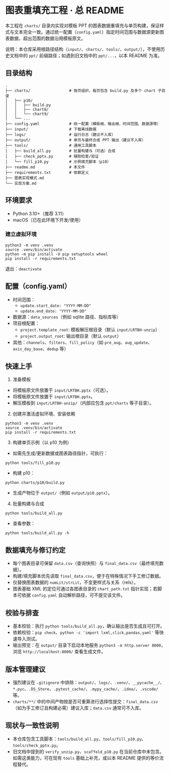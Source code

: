 #  图表重填充工程 · 总 README

本工程在 `charts/` 目录内实现对模板 PPT 的图表数据重填充与单页构建，保证样式与文本完全一致。通过统一配置（`config.yaml`）指定时间范围与数据源更新图表数据，超出范围的数据沿用模板原文。

说明：本仓库采用根路径结构（`input/`、`charts/`、`tools/`、`output/`），不使用历史文档中的 `ppt/` 前缀路径；如遇到旧文档中的 `ppt/...`，以本 README 为准。

## 目录结构
```
.
├── charts/                 # 按页组织，每页包含 build.py 及多个 chart 子目录
│   ├── p10/
│   │   ├── build.py
│   │   ├── chart8/
│   │   └── chart9/
│   └── ...
├── config.yaml             # 统一配置（模板根、输出根、时间范围、数据源等）
├── input/                  # 下载离线数据
├── logs/                   # 运行日志（建议不入库）
├── output/                 # 单页与最终合成 PPT 输出（建议不入库）
├── tools/                  # 通用工具脚本
│   ├── build_all.py        # 批量构建与（可选）合成
│   ├── check_pptx.py       # 辅助检查/验证
│   └── fill_p10.py         # 示例填充脚本（p10）
├── readme.md               # 本文件
├── requirements.txt        # 依赖定义
├── 图表实现模式.md
└── 实现方案.md
```

## 环境要求
- Python 3.10+（推荐 3.11）
- macOS（已在此环境下开发/使用）

### 建立虚拟环境
```
python3 -m venv .venv
source .venv/bin/activate
python -m pip install -U pip setuptools wheel
pip install -r requirements.txt
```
退出：`deactivate`

## 配置（config.yaml）
- 时间范围：
  - `update.start_date: "YYYY-MM-DD"`
  - `update.end_date: "YYYY-MM-DD"`
- 数据源：`data_sources`（例如 sqlite 路径、指标库等）
- 项目根配置：
  - `project.template_root`: 模板解压根目录（默认 `input/LRTBH-unzip`）
  - `project.output_root`: 输出根目录（默认 `output`）
- 其他：`channels`、`filters`、`fill_policy`（如 `pre_aug`、`aug_update`、`axis_day_base`、`dedup` 等）

## 快速上手
1) 准备模板
- 将模板原文件放置于 `input/LRTBH.pptx`（可选）。
 - 将模板原文件放置于 `input/LRTBH.pptx`。
- 解压模板到 `input/LRTBH-unzip/`（内部应包含 `ppt/charts` 等子目录）。

2) 创建并激活虚拟环境、安装依赖
```
python3 -m venv .venv
source .venv/bin/activate
pip install -r requirements.txt
```

3) 构建单页示例（以 p10 为例）
- 如需先生成/更新数据或图表路径指针，可执行：
```
python tools/fill_p10.py
```
- 构建 p10：
```
python charts/p10/build.py
```
- 生成产物位于 `output/`（例如 `output/p10.pptx`）。

4) 批量构建与合成
```
python tools/build_all.py
```
- 查看参数：
```
python tools/build_all.py -h
```

## 数据填充与修订约定
- 每个图表目录可保留 `data.csv`（查询快照）与 `final_data.csv`（最终填充数据）。
- 构建/填充脚本优先读取 `final_data.csv`，便于在特殊情况下手工修订数据。
- 仅替换图表数据的 `numLit/strLit`，不变更样式与关系（rels）。
- 图表基础 XML 的定位可通过各图表目录的 `chart_path.txt` 指针实现；若脚本可依据 `config.yaml` 自动解析路径，可不提交该文件。

## 校验与排查
- 基本校验：执行 `python tools/build_all.py`，确认输出是否生成且可打开。
- 依赖校验：`pip check`、`python -c 'import lxml,click,pandas,yaml'` 等快速导入测试。
- 输出预览：在 `output/` 目录下启动本地服务 `python3 -m http.server 8000`，浏览 `http://localhost:8000/` 查看生成文件。

## 版本管理建议
- 强烈建议在 `.gitignore` 中排除：`output/`、`logs/`、`.venv/`、`__pycache__/`、`*.pyc`、`.DS_Store`、`.pytest_cache/`、`.mypy_cache/`、`.idea/`、`.vscode/` 等。
- `charts/**/` 中的中间产物按是否可重算进行选择性提交：`final_data.csv`（如为手工修订且构建必需）建议入库；`data.csv` 通常可不入库。

## 现状与一致性说明
- 本仓库包含工具脚本：`tools/build_all.py`、`tools/fill_p10.py`、`tools/check_pptx.py`。
- 旧文档中提到的 `verify_unzip.py`、`scaffold_p10.py` 在当前仓库中未包含。如需这类能力，可在现有 `tools` 基础上补充，或以本 README 提供的等价流程替代。